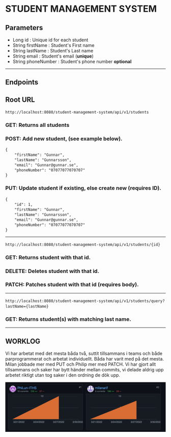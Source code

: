 # STUDENT MANAGEMENT SYSTEM

## Parameters
- Long id : Unique id for each student
- String firstName : Student's First name
- String lastName : Student's Last name
- String email : Student's email (**unique**)
- String phoneNumber : Student's phone number **optional**

---
## Endpoints

## Root URL
`http://localhost:8080/student-management-system/api/v1/students`

### GET: Returns all students

### POST: Add new student, (see example below).

```
{
    "firstName": "Gunnar",
    "lastName": "Gunnarsson",
    "email": "Gunnar@gunnar.se",
    "phoneNumber": "07077077070707"
}
```

### PUT: Update student if existing, else create new (requires ID).
```
{
    "id": 1,
    "firstName": "Gunnar",
    "lastName": "Gunnarsson",
    "email": "Gunnar@gunnar.se",
    "phoneNumber": "07077077070707"
}
```

---

`http://localhost:8080/student-management-system/api/v1/students/{id}`

### GET: Returns student with that id.

### DELETE: Deletes student with that id.

### PATCH: Patches student with that id (requires body).

---

`http://localhost:8080/student-management-system/api/v1/students/query?lastName={lastName}`

### GET: Returns student(s) with matching last name.


---
## WORKLOG
Vi har arbetat med det mesta båda två, suttit tillsammans i teams och både parprogrammerat och arbetat individuellt. Båda har varit med på det mesta. Milan jobbade mer med PUT och Philip mer med PATCH. Vi har gjort allt tillsammans och saker har bytt händer mellan commits, vi delade aldrig upp arbetet riktigt utan tog saker i den ordning de dök upp.

![](contributions_github.png)
